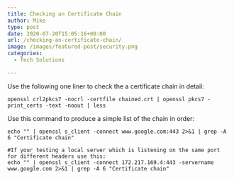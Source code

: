 ```yaml
---
title: Checking an Certificate Chain
author: Mike
type: post
date: 2020-07-20T15:05:16+00:00
url: /checking-an-certificate-chain/
image: /images/featured-post/security.png
categories:
  - Tech Solutions

---
```

Use the following one liner to check the a certificate chain in detail:

<pre class="wp-block-code"><code>openssl crl2pkcs7 -nocrl -certfile chained.crt | openssl pkcs7 -print_certs -text -noout | less</code></pre>

Use this command to produce a simple list of the chain in order:

<pre class="wp-block-code"><code>echo "" | openssl s_client -connect www.google.com:443 2>&1 | grep -A 6 "Certificate chain"

#If your testing a local server which is listening on the same port for different headers use this:
echo "" | openssl s_client -connect 172.217.169.4:443 -servername www.google.com 2>&1 | grep -A 6 "Certificate chain"</code></pre>
